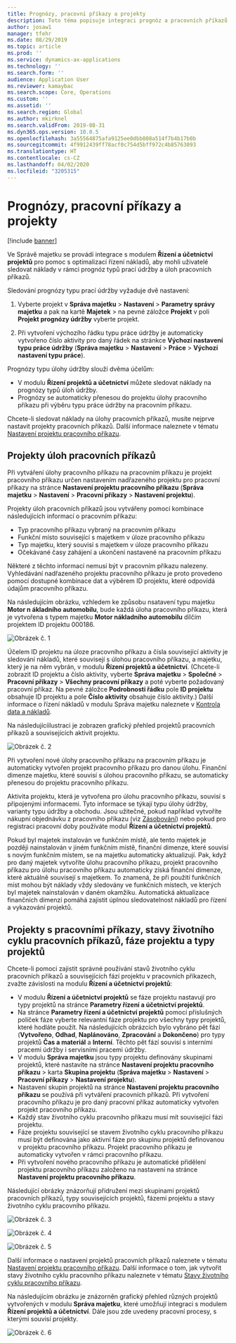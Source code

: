```yaml
---
title: Prognózy, pracovní příkazy a projekty
description: Toto téma popisuje integraci prognóz a pracovních příkazů s modulem Řízení a účetnictví projektů ve Správě majetku.
author: josaw1
manager: tfehr
ms.date: 08/29/2019
ms.topic: article
ms.prod: ''
ms.service: dynamics-ax-applications
ms.technology: ''
ms.search.form: ''
audience: Application User
ms.reviewer: kamaybac
ms.search.scope: Core, Operations
ms.custom: ''
ms.assetid: ''
ms.search.region: Global
ms.author: mkirknel
ms.search.validFrom: 2019-08-31
ms.dyn365.ops.version: 10.0.5
ms.openlocfilehash: 3a55564875afa9125ee0dbb808a514f7b4b17b0b
ms.sourcegitcommit: 4f9912439ff78acf0c754d5bff972c4b85763093
ms.translationtype: HT
ms.contentlocale: cs-CZ
ms.lasthandoff: 04/02/2020
ms.locfileid: "3205315"
---
```

# <a name="forecasts-work-orders-and-projects"></a>Prognózy, pracovní příkazy a projekty

[!include [banner](../../includes/banner.md)]

 

Ve Správě majetku se provádí integrace s modulem **Řízení a účetnictví projektů** pro pomoc s optimalizací řízení nákladů, aby mohli uživatelé sledovat náklady v rámci prognóz typů prací údržby a úloh pracovních příkazů.

Sledování prognózy typu prací údržby vyžaduje dvě nastavení:

1. Vyberte projekt v **Správa majetku** > **Nastavení** > **Parametry správy majetku** a pak na kartě **Majetek** > na pevné záložce **Projekt** v poli **Projekt prognózy údržby** vyberte projekt.

2. Při vytvoření výchozího řádku typu práce údržby je automaticky vytvořeno číslo aktivity pro daný řádek na stránkce **Výchozí nastavení typu práce údržby** (**Správa majetku** > **Nastavení** > **Práce** > **Výchozí nastavení typu práce**).

Prognózy typu úlohy údržby slouží dvěma účelům: 

- V modulu **Řízení projektů a účetnictví** můžete sledovat náklady na prognózy typů úloh údržby. 
- Prognózy se automaticky přenesou do projektu úlohy pracovního příkazu při výběru typu práce údržby na pracovním příkazu.

Chcete-li sledovat náklady na úlohy pracovních příkazů, musíte nejprve nastavit projekty pracovních příkazů. Další informace naleznete v tématu [Nastavení projektu pracovního příkazu](../setup-for-work-orders/work-order-project-setup.md).

## <a name="work-order-job-projects"></a>Projekty úloh pracovních příkazů

Při vytváření úlohy pracovního příkazu na pracovním příkazu je projekt pracovního příkazu určen nastavením nadřazeného projektu pro pracovní příkazy na stránce **Nastavení projektu pracovního příkazu** (**Správa majetku** > **Nastavení** > **Pracovní příkazy** > **Nastavení projektu**).

Projekty úloh pracovních příkazů jsou vytvářeny pomocí kombinace následujících informací o pracovním příkazu:

- Typ pracovního příkazu vybraný na pracovním příkazu 
- Funkční místo související s majetkem v úloze pracovního příkazu
- Typ majetku, který souvisí s majetkem v úloze pracovního příkazu  
- Očekávané časy zahájení a ukončení nastavené na pracovním příkazu  

Některé z těchto informací nemusí být v pracovním příkazu nalezeny. Vyhledávání nadřazeného projektu pracovního příkazu je proto provedeno pomocí dostupné kombinace dat a výběrem ID projektu, které odpovídá údajům pracovního příkazu.

Na následujícím obrázku, vzhledem ke způsobu nsatavení typu majetku **Motor n ákladního automobilu**, bude každá úloha pracovního příkazu, která je vytvořena s typem majetku **Motor nákladního automobilu** dílčím projektem ID projektu 000186.

![Obrázek č. 1](media/01-integration-to-pma.png)

Účelem ID projektu na úloze pracovního příkazu a čísla související aktivity je sledování nákladů, které souvisejí s úlohou pracovního příkazu, a majetku, který je na něm vybrán, v modulu **Řízení projektů a účetnictví**. (Chcete-li zobrazit ID projektu a číslo aktivity, vyberte **Správa majetku** > **Společné** > **Pracovní příkazy** > **Všechny pracovní příkazy** a poté vyberte požadovaný pracovní příkaz. Na pevné záložce **Podrobnosti řádku** pole **ID projektu** obsahuje ID projektu a pole **Číslo aktivity** obsahuje číslo aktivity.) Další informace o řízení nákladů v modulu Správa majetku naleznete v [Kontrola data a nákladů](../controlling-and-reporting/cost-and-date-control.md).

Na následujícíilustraci je zobrazen grafický přehled projektů pracovních příkazů a souvisejících aktivit projektu.

![Obrázek č. 2](media/02-integration-to-pma.png)

Při vytvoření nové úlohy pracovního příkazu na pracovním příkazu je automaticky vytvořen projekt pracovního příkazu pro danou úlohu. Finanční dimenze majetku, které souvisí s úlohou pracovního příkazu, se automaticky přenesou do projektu pracovního příkazu.

Aktivita projektu, která je vytvořena pro úlohu pracovního příkazu, souvisí s připojenými informacemi. Tyto informace se týkají typu úlohy údržby, varianty typu údržby a obchodu. Jsou užitečné, pokud například vytvoříte nákupní objednávku z pracovního příkazu (viz [Zásobování](../work-orders/procurement.md)) nebo pokud pro registraci pracovní doby používáte modul **Řízení a účetnictví projektů**.

Pokud byl majetek instalován ve funkčním místě, ale tento majetek je později nainstalován v jiném funkčním místě, finanční dimenze, které souvisí s novým funkčním místem, se na majetku automaticky aktualizují. Pak, když pro daný majetek vytvoříte úlohu pracovního příkazu, projekt pracovního příkazu pro úlohu pracovního příkazu automaticky získá finanční dimenze, které aktuálně souvisejí s majetkem. To znamená, že při použití funkčních míst mohou být náklady vždy sledovány ve funkčních místech, ve kterých byl majetek nainstalován v daném okamžiku. Automatická aktualizace finančních dimenzí pomáhá zajistit úplnou sledovatelnost nákladů pro řízení a vykazování projektů.

## <a name="work-order-projects-work-order-lifecycle-states-project-stages-and-project-types"></a>Projekty s pracovními příkazy, stavy životního cyklu pracovních příkazů, fáze projektu a typy projektů

Chcete-li pomoci zajistit správné používání stavů životního cyklu pracovních příkazů a souvisejících fází projektu v pracovních příkazech, zvažte závislosti na modulu **Řízení a účetnictví projektů**:

- V modulu **Řízení a účetnictví projektů** se fáze projektu nastavují pro typy projektů na stránce **Parametry řízení a účetnictví projektů**.  
- Na stránce **Parametry řízení a účetnictví projektů** pomocí příslušných políček fáze vyberte relevantní fáze projektu pro všechny typy projektů, které hodláte použít. Na následujících obrázcích bylo vybráno pět fází (**Vytvořeno**, **Odhad**, **Naplánováno**, **Zpracování** a **Dokončeno**) pro typy projektů **Čas a materiál** a **Interní**. Těchto pět fází souvisí s interními pracemi údržby i servisními pracemi údržby.
- V modulu **Správa majetku** jsou typy projektu definovány skupinami projektů, které nastavíte na stránce **Nastavení projektu pracovního příkazu** > karta **Skupina projektu** (**Správa majetku** > **Nastavení** > **Pracovní příkazy** > **Nastavení projektu**).  
- Nastavení skupin projektů na stránce **Nastavení projektu pracovního příkazu** se používá při vytváření pracovních příkazů. Při vytvoření pracovního příkazu je pro daný pracovní příkaz automaticky vytvořen projekt pracovního příkazu.  
- Každý stav životního cyklu pracovního příkazu musí mít související fázi projektu.  
- Fáze projektu související se stavem životního cyklu pracovního příkazu musí být definována jako aktivní fáze pro skupinu projektů definovanou v projektu pracovního příkazu. Projekt pracovního příkazu je automaticky vytvořen v rámci pracovního příkazu.
- Při vytvoření nového pracovního příkazu je automatické přidělení projektu pracovního příkazu založeno na nastavení na stránce **Nastavení projektu pracovního příkazu**.  

Následující obrázky znázorňují přidružení mezi skupinami projektů pracovních příkazů, typy souvisejících projektů, fázemi projektu a stavy životního cyklu pracovního příkazu.

![Obrázek č. 3](media/03-integration-to-pma.png)

![Obrázek č. 4](media/04-integration-to-pma.png)

![Obrázek č. 5](media/05-integration-to-pma.png)

Další informace o nastavení projektů pracovních příkazů naleznete v tématu [Nastavení projektu pracovního příkazu](../setup-for-work-orders/work-order-project-setup.md). Další informace o tom, jak vytvořit stavy životního cyklu pracovního příkazu naleznete v tématu [Stavy životního cyklu pracovního příkazu](../setup-for-work-orders/work-order-lifecycle-states.md).

Na následujícím obrázku je znázorněn grafický přehled různých projektů vytvořených v modulu **Správa majetku**, které umožňují integraci s modulem **Řízení projektů a účetnictví**. Dále jsou zde uvedeny pracovní procesy, s kterými souvisí projekty.

![Obrázek č. 6](media/06-integration-to-pma.png)

